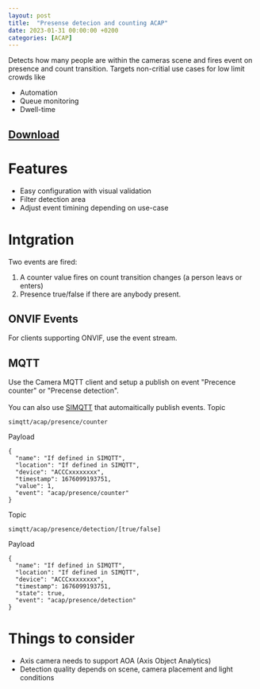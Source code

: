 ```yaml
---
layout: post
title:  "Presense detecion and counting ACAP"
date: 2023-01-31 00:00:00 +0200
categories: [ACAP]
---
```

Detects how many people are within the cameras scene and fires event on presence and count transition. Targets non-critial use cases for low limit crowds like
* Automation
* Queue monitoring
* Dwell-time

## [Download](https://files.juhlin.me/acap/precense?source=pages)

# Features
* Easy configuration with visual validation
* Filter detection area
* Adjust event timining depending on use-case

# Intgration
Two events are fired:
1. A counter value fires on count transition changes (a person leavs or enters)
2. Presence true/false if there are anybody present.

## ONVIF Events
For clients supporting ONVIF, use the event stream.


## MQTT 
Use the Camera MQTT client and setup a publish on event "Precence counter" or "Precense detection".  
\
You can also use [SIMQTT](https://pandosme.github.io/acap/mqtt/component/2021/10/18/simqtt.html) that automaitically publish events.
Topic
```
simqtt/acap/presence/counter
```
Payload
```
{
  "name": "If defined in SIMQTT",
  "location": "If defined in SIMQTT",
  "device": "ACCCxxxxxxxx",
  "timestamp": 1676099193751,
  "value": 1,
  "event": "acap/presence/counter"
}
```
Topic
```
simqtt/acap/presence/detection/[true/false]
```
Payload
```
{
  "name": "If defined in SIMQTT",
  "location": "If defined in SIMQTT",
  "device": "ACCCxxxxxxxx",
  "timestamp": 1676099193751,
  "state": true,
  "event": "acap/presence/detection"
}
```

# Things to consider
* Axis camera needs to support AOA (Axis Object Analytics)
* Detection quality depends on scene, camera placement and light conditions

